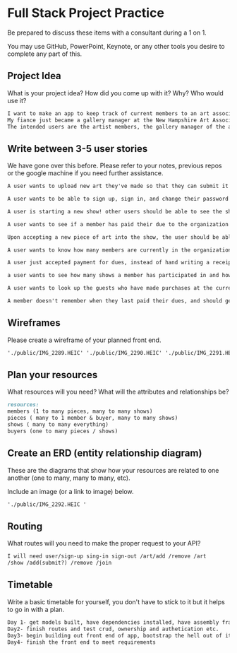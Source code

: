 # Full Stack Project Practice

Be prepared to discuss these items with a consultant during a 1 on 1.

You may use GitHub, PowerPoint, Keynote, or any other tools you desire to
complete any part of this.

## Project Idea

What is your project idea?  How did you come up with it? Why? Who would use it?

```md
I want to make an app to keep track of current members to an art association, and their submitted art for shows, sales, member fees etc. (financial data will NOT be stored in db)
My fiance just became a gallery manager at the New Hampshire Art Association (a non-profit art organization based in Portsmouth NH) and they currently use a poorly maintained excel spreadsheet, which no longer has a steward (the member in-charge of data entry just quit). The board doesn't want to spend/ can't spend/ doesn't have money on a subscription to an existing framework / software. 
The intended users are the artist members, the gallery manager of the association, the book keeper, board members and the 2 other employees. artist members are intended to have permissions over their own pieces, while the employees have a higher level of access and 
```

## Write between 3-5 user stories

We have gone over this before. Please refer to your notes, previous repos or the
google machine if you need further assistance.

```md
A user wants to upload new art they've made so that they can submit it to a show, and should be able to do that.

A user wants to be able to sign up, sign in, and change their password safely

A user is starting a new show! other users should be able to see the show and submit works to participate if it's a collaborative show as opposed to a body of work/ retrospective. 

A user wants to see if a member has paid their due to the organization this year before accepting art into the new show and should be able to quickly look that up.

Upon accepting a new piece of art into the show, the user should be able to update the database so that a  proper record of 'who's art is where' can be maintained

A user wants to know how many members are currently in the organization while having a meeting, and should be able to look that up.

A user just accepted payment for dues, instead of hand writing a receipt, which is then stored to be entered later by a 3rd party into a spreadsheet, the user should be able to update the status in the app right away. 

a user wants to see how many shows a member has participated in and how many pieces they have sold, instead of diving through YEARS of spreadsheets to view this data they would like to accomplish this by doing a quick search in the app. 

A user wants to look up the guests who have made purchases at the current show to maintain CRM(customer relationship management ) so that a member can reach out and thank them for their support, and should be able to look up the contact information gathered at payment in the app. 

A member doesn't remember when they last paid their dues, and should get an automated email reminder 1 month before they have a lapse of membership.
```

## Wireframes

Please create a wireframe of your planned front end.

```md
'./public/IMG_2289.HEIC' './public/IMG_2290.HEIC' './public/IMG_2291.HEIC'
```

## Plan your resources

What resources will you need? What will the attributes and relationships be?

```md
resources:
members (1 to many pieces, many to many shows)
pieces ( many to 1 member & buyer, many to many shows)
shows ( many to many everything)
buyers (one to many pieces / shows)
```

## Create an ERD (entity relationship diagram)

These are the diagrams that show how your resources are related to one another
(one to many, many to many, etc).

Include an image (or a link to image) below.

```md
'./public/IMG_2292.HEIC '
```

## Routing

What routes will you need to make the proper request to your API?

```md
I will need user/sign-up sing-in sign-out /art/add /remove /art
/show /add(submit?) /remove /join
```

## Timetable

Write a basic timetable for yourself, you don't have to stick to it but it
helps to go in with a plan.

```md
Day 1- get models built, have dependencies installed, have assembly framework established and begin routes.
Day2- finish routes and test crud, ownership and authetication etc. 
Day3- begin building out front end of app, bootstrap the hell out of it, don't use modals.
Day4- finish the front end to meet requirements 
```
